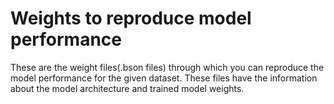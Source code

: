 # Weights to reproduce model performance
These are the weight files(.bson files) through which you can reproduce the model performance for the given dataset. These files have the information about the model architecture and trained model weights.
